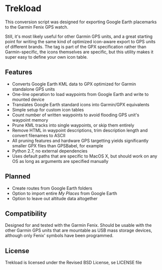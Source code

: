 Trekload
========

This conversion script was designed for exporting Google Earth placemarks to the
Garmin Fenix GPS watch.

Still, it's most likely useful for other Garmin GPS
units, and a great starting point for writing the same kind of optimized
icon-aware export to GPS units of different brands. The <sym> tag is
part of the GPX specification rather than Garmin-specific, the icons themselves
are specific, but this utility makes it super easy to define your own icon table.

Features
--------
* Converts Google Earth KML data to GPX optimized for Garmin standalone GPS units
* One-line operation to load waypoints from Google Earth and write to mounted device
* Translates Google Earth standard icons into Garmin/GPX equivalents
* Simple setup for custom icon tables
* Count number of written waypoints to avoid flooding GPS unit's waypoint memory
* Prune KML tracks into single waypoints, or skip them entirely
* Remove HTML in waypoint descriptions, trim description length and convert filenames to ASCII
* All pruning features and hardware GPS targetting yields significantly smaller GPX files than GPSBabel, for example
* Python 2.7, no external dependencies
* Uses default paths that are specific to MacOS X, but should work on any OS as long as arguments are specified manually

Planned
-------
* Create routes from Google Earth folders
* Option to import entire *My Places* from Google Earth
* Option to leave out altitude data altogether

Compatibility
-------------
Designed for and tested with the Garmin Fenix. Should be usable with the other
Garmin GPS units that are mountable as USB mass storage devices, although only
Fenix' symbols have been programmed.

License
-------

Trekload is licensed under the Revised BSD License, se LICENSE file